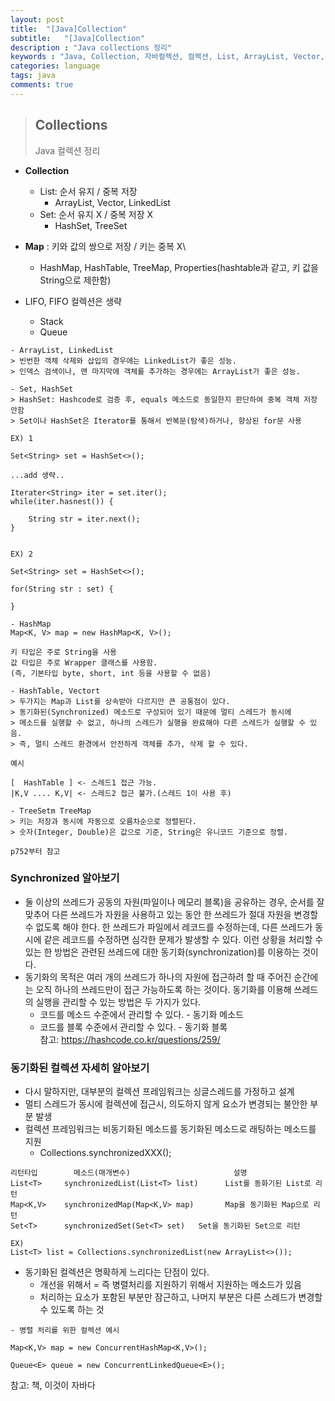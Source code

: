 ```yaml
---
layout: post
title:  "[Java]Collection"
subtitle:   "[Java]Collection"
description : "Java collections 정리"
keywords : "Java, Collection, 자바컬렉션, 컬렉션, List, ArrayList, Vector, LinkedList, Map, HashMap, HashTable, TreeMap, Properties"
categories: language
tags: java
comments: true
---
```


> ## Collections  
> Java 컬렉션 정리  

- **Collection**
	- List: 순서 유지 / 중복 저장
		- ArrayList, Vector, LinkedList
	- Set: 순서 유지 X / 중복 저장 X
		- HashSet, TreeSet
- **Map** : 키와 값의 쌍으로 저장 / 키는 중복 X\
	- HashMap, HashTable, TreeMap, Properties(hashtable과 같고, 키 값을 String으로 제한함)

- LIFO, FIFO 컬렉션은 생략
	- Stack
	- Queue

```
- ArrayList, LinkedList
> 빈번한 객체 삭제와 삽입의 경우에는 LinkedList가 좋은 성능.
> 인덱스 검색이나, 맨 마지막에 객체를 추가하는 경우에는 ArrayList가 좋은 성능.
```

```
- Set, HashSet
> HashSet: Hashcode로 검증 후, equals 메소드로 동일한지 판단하여 중복 객체 저장 안함
> Set이나 HashSet은 Iterator를 통해서 반복문(탐색)하거나, 향상된 for문 사용

EX) 1

Set<String> set = HashSet<>();

...add 생략..

Iterater<String> iter = set.iter();
while(iter.hasnest()) {

	String str = iter.next();
}


EX) 2

Set<String> set = HashSet<>();

for(String str : set) {

}
```

```
- HashMap
Map<K, V> map = new HashMap<K, V>();

키 타입은 주로 String을 사용
값 타입은 주로 Wrapper 클래스를 사용함.
(즉, 기본타입 byte, short, int 등을 사용할 수 없음)
```

```
- HashTable, Vectort
> 두가지는 Map과 List를 상속받아 다르지만 큰 공통점이 있다.
> 동기화된(Synchronized) 메소드로 구성되어 있기 때문에 멀티 스레드가 동시에
> 메소드를 실행할 수 없고, 하나의 스레드가 실행을 완료해야 다른 스레드가 실행할 수 있음.
> 즉, 멀티 스레드 환경에서 안전하게 객체를 추가, 삭제 할 수 있다.

예시

[  HashTable ] <- 스레드1 접근 가능.
|K,V .... K,V| <- 스레드2 접근 불가.(스레드 1이 사용 후)
```

```
- TreeSetm TreeMap
> 키는 저장과 동시에 자동으로 오름차순으로 정렬된다.
> 숫자(Integer, Double)은 값으로 기준, String은 유니코드 기준으로 정렬.

p752부터 참고
```

### Synchronized 알아보기
- 둘 이상의 쓰레드가 공동의 자원(파일이나 메모리 블록)을 공유하는 경우, 순서를 잘 맞추어 다른 쓰레드가 자원을 사용하고 있는 동안 한 쓰레드가 절대 자원을 변경할 수 없도록 해야 한다. 한 쓰레드가 파일에서 레코드를 수정하는데, 다른 쓰레드가 동시에 같은 레코드를 수정하면 심각한 문제가 발생할 수 있다. 이런 상황을 처리할 수 있는 한 방법은 관련된 쓰레드에 대한 동기화(synchronization)를 이용하는 것이다.
- 동기화의 목적은 여러 개의 쓰레드가 하나의 자원에 접근하려 할 때 주어진 순간에는 오직 하나의 쓰레드만이 접근 가능하도록 하는 것이다. 동기화를 이용해 쓰레드의 실행을 관리할 수 있는 방법은 두 가지가 있다.
	- 코드를 메소드 수준에서 관리할 수 있다. - 동기화 메소드  
	- 코드를 블록 수준에서 관리할 수 있다. - 동기화 블록  
참고: https://hashcode.co.kr/questions/259/

### 동기화된 컬렉션 자세히 알아보기
- 다시 말하지만, 대부분의 컬렉션 프레임워크는 싱글스레드를 가정하고 설계
- 멀티 스레드가 동시에 컬렉션에 접근시, 의도하지 않게 요소가 변경되는 불안한 부분 발생
- 컬렉션 프레임워크는 비동기화된 메소드를 동기화된 메소드로 래팅하는 메소드를 지원
	- Collections.synchronizedXXX();

```
리턴타입		메소드(매개변수)						설명
List<T>		synchronizedList(List<T> list)		List를 동화기된 List로 리턴
Map<K,V>	synchronizedMap(Map<K,V> map)		Map을 동기화된 Map으로 리턴
Set<T>		synchronizedSet(Set<T> set)	  Set을 동기화된 Set으로 리턴

EX)
List<T> list = Collections.synchronizedList(new ArrayList<>());
```

- 동기화된 컬렉션은 명확하게 느리다는 단점이 있다.
	- 개선을 위해서 = 즉 병렬처리를 지원하기 위해서 지원하는 메소드가 있음
	- 처리하는 요소가 포함된 부분만 잠근하고, 나머지 부분은 다른 스레드가 변경할 수 있도록 하는 것

```
- 병렬 처리를 위한 컬렉션 예시

Map<K,V> map = new ConcurrentHashMap<K,V>();

Queue<E> queue = new ConcurrentLinkedQueue<E>();
```

참고: 책, 이것이 자바다

